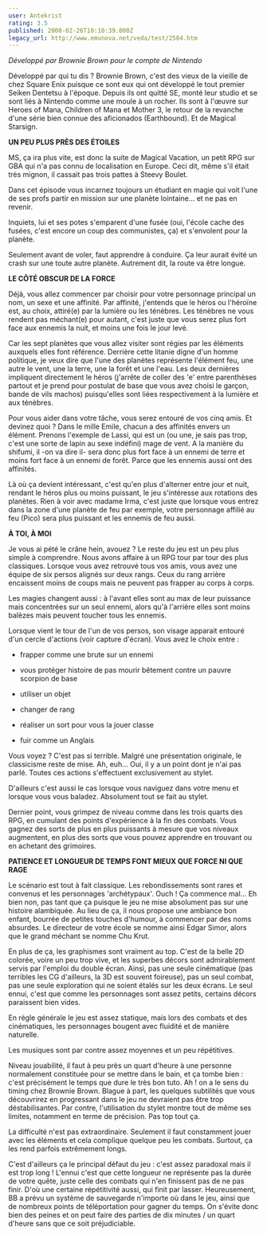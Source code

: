 ```yaml
---
user: Antekrist
rating: 3.5
published: 2008-02-26T10:10:39.000Z
legacy_url: http://www.emunova.net/veda/test/2584.htm
---
```

_Développé par Brownie Brown pour le compte de Nintendo_  

  

Développé par qui tu dis ? Brownie Brown, c'est des vieux de la vieille de chez Square Enix puisque ce sont eux qui ont développé le tout premier Seiken Dentetsu à l'époque. Depuis ils ont quitté SE, monté leur studio et se sont liés à Nintendo comme une moule à un rocher. Ils sont à l'œuvre sur Heroes of Mana, Children of Mana et Mother 3, le retour de la revanche d'une série bien connue des aficionados (Earthbound). Et de Magical Starsign.  

  

**UN PEU PLUS PRÈS DES ÉTOILES**  

MS, ça ira plus vite, est donc la suite de Magical Vacation, un petit RPG sur GBA qui n'a pas connu de localisation en Europe. Ceci dit, même s'il était très mignon, il cassait pas trois pattes à Steevy Boulet.  

Dans cet épisode vous incarnez toujours un étudiant en magie qui voit l'une de ses profs partir en mission sur une planète lointaine... et ne pas en revenir.  

Inquiets, lui et ses potes s'emparent d'une fusée (oui, l'école cache des fusées, c'est encore un coup des communistes, ça) et s'envolent pour la planète.   

Seulement avant de voler, faut apprendre à conduire. Ça leur aurait évité un crash sur une toute autre planète. Autrement dit, la route va être longue.  

  

**LE CÔTÉ OBSCUR DE LA FORCE**  

Déjà, vous allez commencer par choisir pour votre personnage principal un nom, un sexe et une affinité. Par affinité, j'entends que le héros ou l'héroïne est, au choix, attiré(e) par la lumière ou les ténèbres. Les ténèbres ne vous rendent pas méchant(e) pour autant, c'est juste que vous serez plus fort face aux ennemis la nuit, et moins une fois le jour levé.  

Car les sept planètes que vous allez visiter sont régies par les éléments auxquels elles font référence. Derrière cette litanie digne d'un homme politique, je veux dire que l'une des planètes représente l'élément feu, une autre le vent, une la terre, une la forêt et une l'eau. Les deux dernières impliquent directement le héros (j'arrête de coller des 'e' entre parenthèses partout et je prend pour postulat de base que vous avez choisi le garçon, bande de vils machos) puisqu'elles sont liées respectivement à la lumière et aux ténèbres.  

Pour vous aider dans votre tâche, vous serez entouré de vos cinq amis. Et devinez quoi ? Dans le mille Emile, chacun a des affinités envers un élément. Prenons l'exemple de Lassi, qui est un (ou une, je sais pas trop, c'est une sorte de lapin au sexe indéfini) mage de vent. A la manière du shifumi, il -on va dire il- sera donc plus fort face à un ennemi de terre et moins fort face à un ennemi de forêt. Parce que les ennemis aussi ont des affinités.  

Là où ça devient intéressant, c'est qu'en plus d'alterner entre jour et nuit, rendant le héros plus ou moins puissant, le jeu s'intéresse aux rotations des planètes. Rien à voir avec madame Irma, c'est juste que lorsque vous entrez dans la zone d'une planète de feu par exemple, votre personnage affilié au feu (Pico) sera plus puissant et les ennemis de feu aussi.  

  

**À TOI, À MOI**  

Je vous ai pété le crâne hein, avouez ? Le reste du jeu est un peu plus simple à comprendre. Nous avons affaire à un RPG tour par tour des plus classiques. Lorsque vous avez retrouvé tous vos amis, vous avez une équipe de six persos alignés sur deux rangs. Ceux du rang arrière encaissent moins de coups mais ne peuvent pas frapper au corps à corps.  

Les magies changent aussi : à l'avant elles sont au max de leur puissance mais concentrées sur un seul ennemi, alors qu'à l'arrière elles sont moins balèzes mais peuvent toucher tous les ennemis.  

Lorsque vient le tour de l'un de vos persos, son visage apparait entouré d'un cercle d'actions (voir capture d'écran). Vous avez le choix entre :   

- frapper comme une brute sur un ennemi  

- vous protéger histoire de pas mourir bêtement contre un pauvre scorpion de base  

- utiliser un objet  

- changer de rang  

- réaliser un sort pour vous la jouer classe  

- fuir comme un Anglais  

  

Vous voyez ? C'est pas si terrible. Malgré une présentation originale, le classicisme reste de mise. Ah, euh... Oui, il y a un point dont je n'ai pas parlé. Toutes ces actions s'effectuent exclusivement au stylet.   

D'ailleurs c'est aussi le cas lorsque vous naviguez dans votre menu et lorsque vous vous baladez. Absolument tout se fait au stylet.  

Dernier point, vous grimpez de niveau comme dans les trois quarts des RPG, en cumulant des points d'expérience à la fin des combats. Vous gagnez des sorts de plus en plus puissants à mesure que vos niveaux augmentent, en plus des sorts que vous pouvez apprendre en trouvant ou en achetant des grimoires.  

  

**PATIENCE ET LONGUEUR DE TEMPS FONT MIEUX QUE FORCE NI QUE RAGE**  

Le scénario est tout à fait classique. Les rebondissements sont rares et convenus et les personnages 'archétypaux'. Ouch ! Ça commence mal... Eh bien non, pas tant que ça puisque le jeu ne mise absolument pas sur une histoire alambiquée. Au lieu de ça, il nous propose une ambiance bon enfant, bourrée de petites touches d'humour, à commencer par des noms absurdes. Le directeur de votre école se nomme ainsi Edgar Simor, alors que le grand méchant se nomme Chu Krut.  

En plus de ça, les graphismes sont vraiment au top. C'est de la belle 2D colorée, voire un peu trop vive, et les superbes décors sont admirablement servis par l'emploi du double écran. Ainsi, pas une seule cinématique (pas terribles les CG d'ailleurs, la 3D est souvent foireuse), pas un seul combat, pas une seule exploration qui ne soient étalés sur les deux écrans. Le seul ennui, c'est que comme les personnages sont assez petits, certains décors paraissent bien vides.  

En règle générale le jeu est assez statique, mais lors des combats et des cinématiques, les personnages bougent avec fluidité et de manière naturelle.  

Les musiques sont par contre assez moyennes et un peu répétitives.  

Niveau jouabilité, il faut à peu près un quart d'heure à une personne normalement constituée pour se mettre dans le bain, et ça tombe bien : c'est précisément le temps que dure le très bon tuto. Ah ! on a le sens du timing chez Brownie Brown. Blague à part, les quelques subtilités que vous découvrirez en progressant dans le jeu ne devraient pas être trop déstabilisantes. Par contre, l'utilisation du stylet montre tout de même ses limites, notamment en terme de précision. Pas top tout ça.  

La difficulté n'est pas extraordinaire. Seulement il faut constamment jouer avec les éléments et cela complique quelque peu les combats. Surtout, ça les rend parfois extrêmement longs.  

C'est d'ailleurs ça le principal défaut du jeu : c'est assez paradoxal mais il est trop long ! L'ennui c'est que cette longueur ne représente pas la durée de votre quête, juste celle des combats qui n'en finissent pas de ne pas finir. D'où une certaine répétitivité aussi, qui finit par lasser. Heureusement, BB a prévu un système de sauvegarde n'importe où dans le jeu, ainsi que de nombreux points de téléportation pour gagner du temps. On s'évite donc bien des peines et on peut faire des parties de dix minutes / un quart d'heure sans que ce soit préjudiciable.